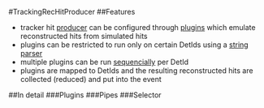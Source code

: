 #TrackingRecHitProducer
##Features
- tracker hit [producer](plugins/TrackingRecHitProducer.cc) can be configured through [plugins](interface/TrackingRecHitAlgorithm.h) which emulate reconstructed hits from simulated hits
- plugins can be restricted to run only on certain DetIds using a [string parser](interface/TrackerDetIdSelector.h)
- multiple plugins can be run [sequencially](interface/TrackingRecHitPipe.h) per DetId
- plugins are mapped to DetIds and the resulting reconstructed hits are collected (reduced) and put into the event 

##In detail
###Plugins
###Pipes
###Selector


